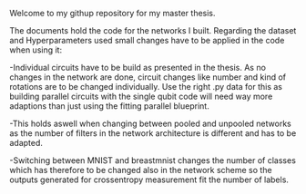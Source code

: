 Welcome to my githup repository for my master thesis.

The documents hold the code for the networks I built.
Regarding the dataset and Hyperparameters used small changes have to be applied in the code when using it:

-Individual circuits have to be build as presented in the thesis. As no changes in the network are done, circuit changes like number and kind of rotations are to be changed individually.
Use the right .py data for this as building parallel circuits with the single qubit code will need way more adaptions than just using the fitting parallel blueprint.

-This holds aswell when changing between pooled and unpooled networks as the number of filters in the network architecture is different and has to be adapted.

-Switching between MNIST and breastmnist changes the number of classes which has therefore to be changed also in the network scheme so the outputs generated for crossentropy measurement fit the number of labels.
